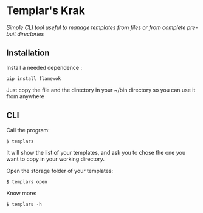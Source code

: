 # Templar's Krak

*Simple CLI tool useful to manage templates from files or from complete pre-buit directories*

## Installation
Install a needed dependence :
```
pip install flamewok
```

Just copy the file and the directory in your ~/bin directory so you can use it from anywhere

## CLI

Call the program:
```
$ templars
```
It will show the list of your templates, and ask you to chose the one you want to copy in your working directory.

Open the storage folder of your templates:
```
$ templars open
```
Know more:
```
$ templars -h
```